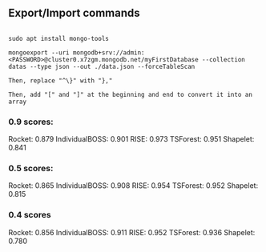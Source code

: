 ## Export/Import commands


```

sudo apt install mongo-tools

mongoexport --uri mongodb+srv://admin:<PASSWORD>@cluster0.x7zgm.mongodb.net/myFirstDatabase --collection datas --type json --out ./data.json --forceTableScan 

Then, replace "^\}" with "},"

Then, add "[" and "]" at the beginning and end to convert it into an array

```

### 0.9 scores:
Rocket: 0.879
IndividualBOSS: 0.901
RISE: 0.973
TSForest: 0.951
Shapelet: 0.841


### 0.5 scores:
Rocket: 0.865
IndividualBOSS: 0.908
RISE: 0.954
TSForest: 0.952
Shapelet: 0.815

### 0.4 scores
Rocket: 0.856
IndividualBOSS: 0.911
RISE: 0.952
TSForest: 0.936
Shapelet: 0.780

